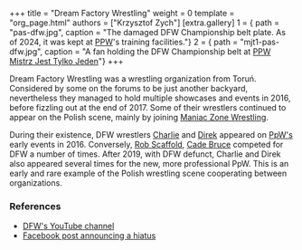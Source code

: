 +++
title = "Dream Factory Wrestling"
weight = 0
template = "org_page.html"
authors = ["Krzysztof Zych"]
[extra.gallery]
1 = { path = "pas-dfw.jpg", caption = "The damaged DFW Championship belt plate. As of 2024, it was kept at [PPW](@/o/ppw.md)'s training facilities."}
2 = { path = "mjt1-pas-dfw.jpg", caption = "A fan holding the DFW Championship belt at [PPW Mistrz Jest Tylko Jeden](@/e/2022-03-12-ppw-mistrz-jest-tylko-jeden.md)"}
+++

Dream Factory Wrestling was a wrestling organization from Toruń. Considered by some on the forums to be just another backyard,
nevertheless they managed to hold multiple showcases and events in 2016, before fizzling out at the end of 2017. Some of their wrestlers continued to appear on the Polish scene, mainly by joining [Maniac Zone Wrestling](@/o/mzw.md).

During their existence, DFW wrestlers [Charlie](@/w/madman-charlie.md) and [Direk](@/w/direk.md) appeared on [PpW's](@/o/ppw.md) early events in 2016. Conversely, [Rob Scaffold](@/w/rob-scaffold.md), [Cade Bruce](@/w/mister-z.md) competed for DFW a number of times. After 2019, with DFW defunct, Charlie and Direk also appeared several times for the new, more professional PpW. This is an early and rare example of the Polish wrestling scene cooperating between organizations.

### References

* [DFW's YouTube channel](https://www.youtube.com/@DreamFactoryWrestling)
* [Facebook post announcing a hiatus](https://www.facebook.com/DreamFactoryWrestling/posts/pfbid0bEfHU1jhbDvawiWF6M9XooNe39iazhUa3Qp9Nv8fF1HrZc42kY65SzNpK5XnvW87l)
